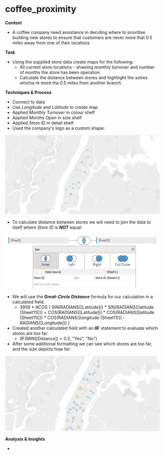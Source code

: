 # coffee_proximity
**Context**

- A coffee company need assistance in deciding where to prioritise building new stores to ensure that customers are never more that 0.5 miles away from one of their locations

**Task**

- Using the supplied store data create maps for the following:
  * All current store locations - shwoing monthly turnover and number of months the store has been operation
  * Calculate the distance between stores and hightlight the sotres whicha re more tha 0.5 miles from another branch

**Techniques & Process**

- Connect to data
- Use *Longitude* and *Latitude* to create map
- Applied *Monthly Turnover* in colour shelf
- Applied *Months Open* in size shelf
- Applied *Store ID* in detail shelf
- Used the company's logo as a custom shape:

![](https://github.com/latiful-hassan/coffee_proximity/blob/main/coffee_proximity_screenshots/coffee_proximity_map.png)

- To calculate distance between stores we will need to join the data to itself where *Store ID* is ***NOT*** equal:

![](https://github.com/latiful-hassan/coffee_proximity/blob/main/coffee_proximity_screenshots/store_id_join.png)

- We will use the ***Great-Circle Distance*** formula for our calculation in a calculated field:
  * 3959 * ACOS (
    SIN(RADIANS([Latitude])) * SIN(RADIANS([latitude (Sheet11)])) +
    COS(RADIANS([Latitude])) * COS(RADIANS([latitude (Sheet11)])) * COS(RADIANS([longitude (Sheet11)]) - RADIANS([Longitude]))
    )
- Created another calculated field with an **IIF** statement to evaluate which stores are too far:
  * IIF(MIN([Distance]) > 0.5, "Yes", "No")
- After some additional formatting we can see which stores are too far, and the size depicts how far:

![](https://github.com/latiful-hassan/coffee_proximity/blob/main/coffee_proximity_screenshots/coffee_proximity_map_with_distance.png)

**Analysis & Insights**

-

